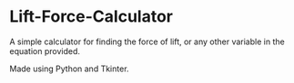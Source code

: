 # Lift-Force-Calculator
A simple calculator for finding the force of lift, or any other variable in the equation provided.

Made using Python and Tkinter.
